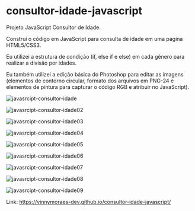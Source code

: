# consultor-idade-javascript
Projeto JavaScript Consultor de Idade.

Construí o código em JavaScript para consulta de idade em uma página HTML5/CSS3.

Eu utilizei a estrutura de condição (if, else if e else) em cada gênero para realizar a divisão por idades.  

Eu também utilizei a edição básica do Photoshop para editar as imagens (elementos de contorno circular, formato dos arquivos em PNG-24 e elementos de pintura para capturar o código RGB e atribuir no JavaScript).

![javasrcipt-consultor-idade](https://user-images.githubusercontent.com/56524332/191486478-29a274d0-f04c-4eff-b01a-b864e7d6d563.JPG)

![javasrcipt-consultor-idade02](https://user-images.githubusercontent.com/56524332/191487173-68838ade-d39f-4982-8c96-dc97860d285e.JPG)

![javasrcipt-consultor-idade03](https://user-images.githubusercontent.com/56524332/191487184-b9fa060e-1a1a-4c06-b3ef-c3e44920b5f5.JPG)

![javasrcipt-consultor-idade04](https://user-images.githubusercontent.com/56524332/191487192-9871f900-88d1-4e13-a637-020f4205a719.JPG)

![javasrcipt-consultor-idade05](https://user-images.githubusercontent.com/56524332/191487206-888b6f19-adb5-4839-b4d6-175854ddb494.JPG)

![javasrcipt-consultor-idade06](https://user-images.githubusercontent.com/56524332/191487225-2fb3a867-bdf6-4810-a067-b52be70c7701.JPG)

![javasrcipt-consultor-idade07](https://user-images.githubusercontent.com/56524332/191487241-f1f4f432-dcaa-4b90-ac2d-bd52c314868c.JPG)

![javasrcipt-consultor-idade08](https://user-images.githubusercontent.com/56524332/191487249-8cffc71a-052f-4ae7-a2a8-a92b092e632f.JPG)

![javasrcipt-consultor-idade09](https://user-images.githubusercontent.com/56524332/191487270-fe46b0b1-2f49-415c-884f-89ae890248aa.JPG)

Link: https://vinnymoraes-dev.github.io/consultor-idade-javascript/
